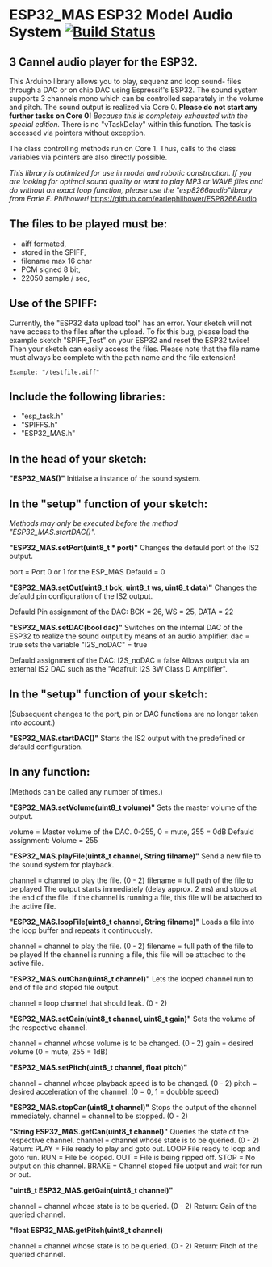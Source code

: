 # ESP32_MAS ESP32 Model Audio System [![Build Status](https://travis-ci.org/JohannesMTC/ESP32_MAS.svg?branch=master)](https://travis-ci.org/JohannesMTC/ESP32_MAS)

## 3 Cannel audio player for the ESP32. 
This Arduino library allows you to play, sequenz and loop sound- files through a DAC or on chip DAC using Espressif's ESP32. The sound system supports 3 channels mono which can be controlled separately in the volume and pitch. The sound output is realized via Core 0. **Please do not start any further tasks on Core 0!** *Because this is completely exhausted with the special edition.* There is no "vTaskDelay"
within this function. The task is accessed via pointers without exception.

The class controlling methods run on Core 1. Thus, calls to the class variables via pointers are also directly possible.
  
*This library is optimized for use in model and robotic construction. If you are looking for optimal sound quality or want to play MP3 or WAVE files and do without an exact loop function, please use the "esp8266audio"library from Earle F. Philhower!*
https://github.com/earlephilhower/ESP8266Audio
 
## The files to be played must be:
* aiff formated,
* stored in the SPIFF,
* filename max 16 char
* PCM signed 8 bit,
* 22050 sample / sec,
  
## Use of the SPIFF:
Currently, the "ESP32 data upload tool" has an error. Your sketch will not have access to the files after the upload. To fix this bug, please load the example sketch "SPIFF_Test" on your ESP32 and reset the ESP32 twice! Then your sketch can easily access the files. Please note that the file name must always be complete with the path name and the file extension!
````
Example: "/testfile.aiff"
````
## Include the following libraries:  

* "esp_task.h"
* "SPIFFS.h"
* "ESP32_MAS.h"

## In the head of your sketch:

**"ESP32_MAS()"**  Initiaise a instance of the sound system.

## In the "setup" function of your sketch:  
*Methods may only be executed before the method "ESP32_MAS.startDAC()".*

**"ESP32_MAS.setPort(uint8_t * port)"** Changes the defauld port of the IS2 output.

port = Port 0 or 1 for the ESP_MAS  Defauld = 0

**"ESP32_MAS.setOut(uint8_t bck, uint8_t ws, uint8_t data)"**  Changes the defauld pin configuration of the IS2 output.

Defauld Pin assignment of the DAC:  BCK = 26,  WS = 25,  DATA = 22

**"ESP32_MAS.setDAC(bool dac)"**  Switches on the internal DAC of the ESP32 to realize the sound output by means of an audio amplifier.
dac = true sets the variable "I2S_noDAC" = true

Defauld assignment of the DAC:  I2S_noDAC = false   Allows output via an external IS2 DAC such as the "Adafruit I2S 3W Class D Amplifier".
  
In the "setup" function of your sketch:
---------------------------------------------------------------------------------------------
(Subsequent changes to the port, pin or DAC functions are no longer taken into account.)

**"ESP32_MAS.startDAC()"** Starts the IS2 output with the predefined or defauld configuration.
  
In any function:
---------------------------------------------------------------------------------------------
(Methods can be called any number of times.)
  
**"ESP32_MAS.setVolume(uint8_t volume)"** Sets the master volume of the output.

volume = Master volume of the DAC. 0-255, 0 = mute, 255 = 0dB  Defauld assignment:  Volume = 255
  
**"ESP32_MAS.playFile(uint8_t channel, String filname)"**  Send a new file to the sound system for playback.

channel = channel to play the file. (0 - 2)  filename = full path of the file to be played
The output starts immediately (delay approx. 2 ms) and stops at the end of the file. If the channel is running a file, this file will be attached to the active file.
  
**"ESP32_MAS.loopFile(uint8_t channel, String filname)"**  Loads a file into the loop buffer and repeats it continuously.

channel = channel to play the file. (0 - 2)  filename = full path of the file to be played
If the channel is running a file, this file will be attached to the active file.
  
**"ESP32_MAS.outChan(uint8_t channel)"** Lets the looped channel run to end of file and stoped file output.

channel = loop channel that should leak. (0 - 2)

**"ESP32_MAS.setGain(uint8_t channel, uint8_t gain)"**  Sets the volume of the respective channel.

channel = channel whose volume is to be changed. (0 - 2)  gain = desired volume (0 = mute, 255 = 1dB)
  
**"ESP32_MAS.setPitch(uint8_t channel, float pitch)"**

channel = channel whose playback speed is to be changed. (0 - 2)
pitch = desired acceleration of the channel. (0 = 0, 1 = doubble speed)
  
**"ESP32_MAS.stopCan(uint8_t channel)"**  Stops the output of the channel immediately.
channel = channel to be stopped. (0 - 2)
  
**"String ESP32_MAS.getCan(uint8_t channel)"**  Queries the state of the respective channel.
  channel = channel whose state is to be queried. (0 - 2)
  Return:
  PLAY = File ready to play and goto out.
  LOOP File ready to loop and goto run.
  RUN = File be looped.
  OUT = File is being ripped off.
  STOP = No output on this channel.
  BRAKE = Channel stoped file uotput and wait for run or out.
  
**"uint8_t ESP32_MAS.getGain(uint8_t channel)"**
  
  channel = channel whose state is to be queried. (0 - 2)
  Return:  Gain of the queried channel.
  
**"float ESP32_MAS.getPitch(uint8_t channel)**
  
  channel = channel whose state is to be queried. (0 - 2)
  Return:  Pitch of the queried channel.
